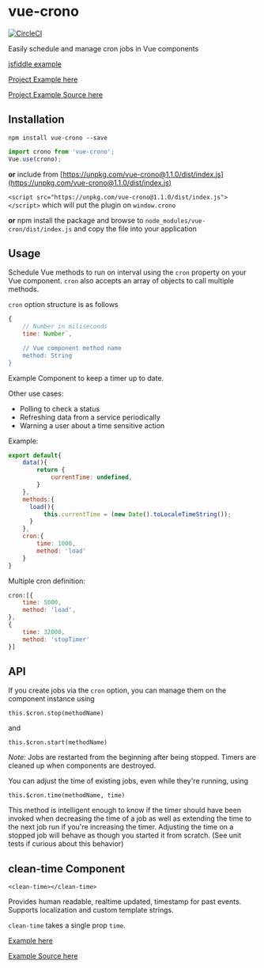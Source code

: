 # vue-crono

[![CircleCI](https://circleci.com/gh/BrianRosamilia/vue-crono.svg?style=shield)](https://circleci.com/gh/BrianRosamilia/vue-crono)

Easily schedule and manage cron jobs in Vue components

[jsfiddle example](https://jsfiddle.net/brianrosamilia/7fq4nrbe)

[Project Example here](https://brianrosamilia.github.io/vue-crono)

[Project Example Source here](https://github.com/BrianRosamilia/vue-crono/blob/master/src/app.vue)

## Installation

```
npm install vue-crono --save
```

```javascript
import crono from 'vue-crono';
Vue.use(crono);
```

**or** include from [https://unpkg.com/vue-crono@1.1.0/dist/index.js](https://unpkg.com/vue-crono@1.1.0/dist/index.js)

`<script src="https://unpkg.com/vue-crono@1.1.0/dist/index.js"></script>` which will put the plugin on `window.crono`

**or** npm install the package and browse to `node_modules/vue-cron/dist/index.js` and copy the file into your application

## Usage

Schedule Vue methods to run on interval using the `cron` property on your Vue component.  `cron` also accepts an array of objects to call multiple methods.

`cron` option structure is as follows

```javascript
{
    // Number in miliseconds
    time: Number`,

    // Vue component method name
    method: String
}
```

Example Component to keep a timer up to date.

Other use cases:

 * Polling to check a status
 * Refreshing data from a service periodically
 * Warning a user about a time sensitive action

Example:
```javascript
export default{
    data(){
        return {
            currentTime: undefined,
        }
    },
    methods:{
      load(){
          this.currentTime = (new Date().toLocaleTimeString());
      }
    },
    cron:{
        time: 1000,
        method: 'load'
    }
}
```

Multiple cron definition:
```javascript
cron:[{
    time: 5000,
    method: 'load',
},
{
    time: 32000,
    method: 'stopTimer'
}]
```

## API

If you create jobs via the `cron` option, you can manage them on the component instance using

`this.$cron.stop(methodName)`

and

`this.$cron.start(methodName)`

*Note:* Jobs are restarted from the beginning after being stopped.  Timers are cleaned up when components are destroyed.

You can adjust the time of existing jobs, even while they're running, using

`this.$cron.time(methodName, time)`  

This method is intelligent enough to know if the timer should have been invoked when decreasing the time of a job as well as extending the time to the next job run if you're increasing the timer.  Adjusting the time on a stopped job will behave as though you started it from scratch. (See unit tests if curious about this behavior)

## clean-time Component

`<clean-time></clean-time>`

Provides human readable, realtime updated, timestamp for past events.  Supports localization and custom template strings.

`clean-time` takes a single prop `time`.

[Example here](https://brianrosamilia.github.io/vue-crono)

[Example Source here](https://github.com/BrianRosamilia/vue-crono/blob/master/src/app.vue#L14-L48)